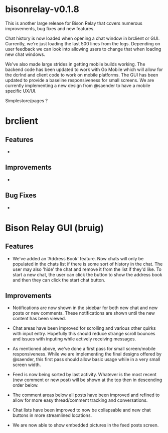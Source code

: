 # bisonrelay-v0.1.8

This is another large release for Bison Relay that covers numerous improvements,
bug fixes and new features.  

Chat history is now loaded when opening a chat window in brclient or GUI.
Currently, we're just loading the last 500 lines from the logs.  Depending on
user feedback we can look into allowing users to change that when loading new
chat windows.

We've also made large strides in getting mobile builds working.  The backend
code has been updated to work with Go Mobile which will allow for the dcrlnd and
client code to work on mobile platforms.  The GUI has been updated to provide a baseline responsiveness for small screens.  We are currently implementing a new
design from @saender to have a mobile specific UX/UI.

Simplestore/pages ?

# brclient

## Features 

* 

## Improvements

* 

## Bug Fixes

*

# Bison Relay GUI (bruig)

## Features

* We've added an 'Address Book' feature.  Now chats will only be populated in
the chats list if there is some sort of history in the chat.  The user may 
also 'hide' the chat and remove it from the list if they'd like.  To start a
new chat, the user can click the button to show the address book and then 
they can click the start chat button.

## Improvements

* Notifications are now shown in the sidebar for both new chat and new posts
  or new comments.  These notifications are shown until the new content has
  been viewed.  

* Chat areas have been improved for scrolling and various other quirks with
  input entry.  Hopefully this should reduce strange scroll bounces and issues
  with inputing while actively receiving messages.

* As mentioned above, we've done a first pass for small screen/mobile
  responsiveness.  While we are implementing the final designs offered by 
  @saender, this first pass should allow basic usage while in a very small
  screen width.

* Feed is now being sorted by last activity.  Whatever is the most recent 
  (new comment or new post) will be shown at the top then in descending order
  below.

* The comment areas below all posts have been improved and refined to allow for
  more easy thread/comment tracking and conversations.  

* Chat lists have been improved to now be collapsable and new chat buttons
  in more streamlined locations.

* We are now able to show embedded pictures in the feed posts screen.  

